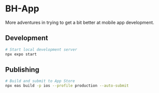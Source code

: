 # BH-App

More adventures in trying to get a bit better at mobile app development.

## Development

```bash
# Start local development server
npx expo start
```

## Publishing

```bash
# Build and submit to App Store
npx eas build -p ios --profile production --auto-submit
```

